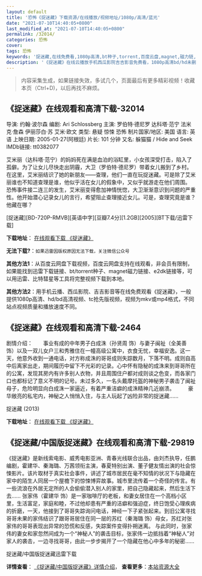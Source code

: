 ```yaml
---
layout: default
title: '恐怖《捉迷藏》下载资源/在线播放/视频地址/1080p/高清/蓝光'
date: "2021-07-10T14:40:05+0800"
last_modified_at: "2021-07-10T14:40:05+0800"
permalink: /32014/
categories: 恐怖
cover:
tags: 恐怖
keywords: '捉迷藏,在线免费看,1080p高清,bt种子,torrent,百度云盘,magnet,磁力链,迅雷下载资源'
description: '《捉迷藏》在线云播放手机西瓜影院吉吉影音免费看，1080p高清bd/hd未删减完整版和tc抢先枪版，mkv/mp4格式，附带bt/torrent种子、magnet/磁力链、百度云盘、网盘资源迅雷下载链接'
---
```


>内容采集生成，如果链接失效，多试几个，页面最后有更多精彩视频！收藏本页（Ctrl+D)，以后再找不麻烦。


## 《捉迷藏》在线观看和高清下载-32014

导演: 约翰·波尔森 编剧: Ari Schlossberg 主演: 罗伯特·德尼罗 达科塔·范宁 法米克·詹森 伊丽莎白·苏 艾米·欧文 类型: 悬疑 惊悚 恐怖 制片国家/地区: 美国 语言: 英语 上映日期: 2005-01-27(阿根廷) 片长: 101 分钟 又名: 躲猫猫 / Hide and Seek IMDb链接: tt0382077

艾米丽（达科塔·范宁）的妈妈死在满是血泊的浴缸里，小女孩深受打击，陷入了孤僻。为了让女儿尽快走出阴霾，大卫（罗伯特·德尼罗）带着女儿搬到了乡村。在这里，艾米丽结识了她的新朋友——查理，他们一直在玩捉迷藏。可是除了艾米丽谁也不知道查理是谁，他似乎活在女儿的假象中，又似乎就游走在他们周围。 恐怖事件接二连三的发生，艾米丽变得愈加神情恍惚，大卫渐渐意识到问题的严重性。他开始潜心记录女儿的言行，希望阻止查理接近女儿。可是，查理究竟是谁？他藏在哪？


[捉迷藏][BD-720P-RMVB][英语中字][豆瓣7.4分][1.2GB][2005][BT下载/迅雷下载]

**下载地址**： [在线观看下载 《捉迷藏》](https://www.btdx8.com/torrent/hide_and_seek_2005.html) 


**无法下载?**：`如果迅雷因版权原因无法下载，关注微信公众号 `

**其他方法1**：从百度云网盘下载视频，百度云网盘支持在线观看，非会员有限制，如果能找到迅雷下载链接、bt/torrent种子、magnet磁力链接、e2dk链接等，可以用迅雷、比特彗星等工具将完整视频下载到本地。

**其他方法2**：用手机云播、西瓜影院、吉吉影音等在线免费观看《捉迷藏》，一般提供1080p高清、hd/bd高清视频、tc抢先版视频，视频为mkv或mp4格式，不同站点视频质量和播放速度不同。


## 《捉迷藏》在线观看和高清下载-2464

剧情介绍：　　事业有成的中年男子白成洙（孙贤周 饰）与妻子闽祉（全美善 饰）以及一双儿女户三和秀雅住在一幢高级公寓中，衣食无忧，幸福安逸。这一天，他意外收到一通电话，对方称成洙的哥哥成则失踪数月，下落不明。成则自高中后离家出走，期间履历中留下不光彩的记录。心中怀有隐秘的成洙来到哥哥所在的公寓，发现其房内有许多别人衣物，并且周围住户都对成则谈之色变，而各家门口也都标记了意义不明的记号。未过多久，一名头戴摩托盔的神秘男子袭击了闽祉母子，危险明显向白成洙一家逼近，有着严重洁癖的成洙精神几近崩溃。  　　豪华敞亮的私宅内，神秘之人悄悄入住，与主人玩起了凶险非常的捉迷藏……


捉迷藏 (2013)

**下载地址**： [在线观看下载 《捉迷藏》](https://www.btbtdy.me/btdy/dy2256.html) 


## 《捉迷藏/中国版捉迷藏》在线观看和高清下载-29819

《捉迷藏》是新线索电影、威秀电影亚洲、青春光线联合出品，由刘杰执导，任鹏编剧，霍建华、秦海璐、万茜领衔主演，春夏特别出演、董子健友情出演的社会惊悚影片。该片取材于真实社会事件，讲述了城市居民在毫不知情的状况下与隐藏在家中的陌生人同居一个屋檐下的惊悚博弈故事。城市里流传着一个奇怪的传言。有一些流浪在外居无定所的人会偷偷潜入别人的家里，把自己隐藏起来，然后生活下去…… 张家伟（霍建华 饰）是一家咖啡厅的老板，和妻女居住在一个高档小区里，生活富足，家庭和睦，不过他却患有严重的洁癖和强迫症，终日饱受心理疾病的折磨，一天，他接到了哥哥失踪询问电话，神经一下子紧张起来。到旧公寓寻找哥哥未果的家伟结识了跟哥哥居住在同一层的苏红（秦海璐 饰）母女，苏红对张家伟的哥哥表现出异常的恐慌和反感，失踪案件变得扑朔迷离。 与此同时，张家伟的妻女和家忽然间成为一个“神秘人”的袭击目标，张家伟一边抵挡着“神秘人”对家人的袭击，一边寻找哥哥，由此一步步揭开了一个隐藏在他心中多年的秘密……


捉迷藏/中国版捉迷藏迅雷下载

**详情查看**： [《捉迷藏/中国版捉迷藏》详情介绍](/movie/29819/)， **查看更多**：[本站资源大全](/movie/t/all/)

